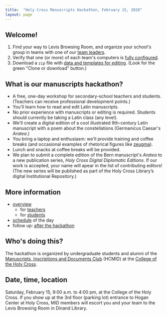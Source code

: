 ```yaml
---
title:  "Holy Cross Manuscripts Hackathon, February 15, 2020"
layout: page
---
```



## Welcome!

1.  Find your way to Levis Browsing Room, and organize your school's group in teams with one of our [team leaders](teamleaders/).
2.  Verify that one (or more) of each team's computers  is [fully configured](preparation).
2.  Download a `zip` file with [data and templates for editing](https://github.com/HCMID/hackathon2020-template).  (Look for the green "Clone or download" button.)

## What is our manuscripts hackathon?

-   A free, one-day workshop for secondary-school teachers and students.  (Teachers can receive professional development points.)
-   You'll learn how to read and edit Latin manuscripts.
-   No prior experience with manuscripts or editing is required. Students should currently be taking a Latin class (any level).
-   We'll create a digital edition of a cool illustrated 9th-century Latin  manuscript with a poem about the constellations (Germanicus Caesar's *Aratea*.)
- You bring a laptop and enthusiasm: we'll provide training and coffee breaks (and occasional examples of rhetorical figures like [zeugma](http://examples.yourdictionary.com/examples-of-zeugma.html)).
-  Lunch and snacks at coffee breaks will be provided.
-  We plan to submit a complete edition of the Bern manuscript's *Aratea* to a new publication series, *Holy Cross Digital Diplomatic  Editions*.  If our work is accepted, your name will apear in the list of contributing editors!  (The new series will be published as part of the Holy Cross Library’s digital Institutional Repository.)



## More information

-   [overview](overview)
    -   for [teachers](teachers)
    -   for [students](students)
-   [schedule](schedule) of the day
-   follow up: [after the hackathon](followup)




## Who's doing this?

The hackathon is organized by undergraduate students and alumni of the [Manuscripts, Inscriptions and Documents Club](http://hcmid.github.io/) (HCMID) at the [College of the Holy Cross](https://www.holycross.edu/).

## Date, time, location

Saturday, February 15, 9:00 a.m. to 4:00 pm, at the College of the Holy Cross.  If you show up at the 3rd floor (parking lot) entrance to Hogan Center at Holy Cross, MID members will escort you and your team to the Levis Browsing Room in Dinand Library.
